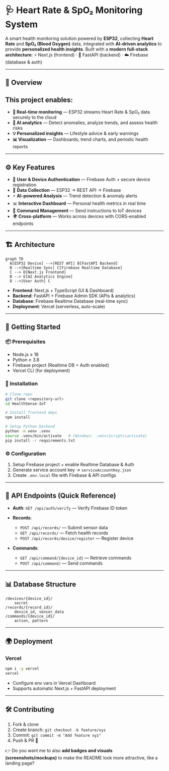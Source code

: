 # 🩺 Heart Rate & SpO₂ Monitoring System

A smart health monitoring solution powered by **ESP32**, collecting **Heart Rate** and **SpO₂ (Blood Oxygen)** data, integrated with **AI-driven analytics** to provide **personalized health insights**.
Built with a **modern full-stack architecture**:
⚡ Next.js (frontend) · 🚀 FastAPI (backend) · ☁️ Firebase (database & auth)

---

## 🔎 Overview

This project enables:
---

* **📡 Real-time monitoring** — ESP32 streams Heart Rate & SpO₂ data securely to the cloud
* **🤖 AI analytics** — Detect anomalies, analyze trends, and assess health risks
* **💡 Personalized insights** — Lifestyle advice & early warnings
* **📊 Visualization** — Dashboards, trend charts, and periodic health reports

---

## ⚙️ Key Features

* 🔐 **User & Device Authentication** — Firebase Auth + secure device registration
* 📡 **Data Collection** — ESP32 → REST API → Firebase
* ⚡ **AI-powered Analysis** — Trend detection & anomaly alerts
* 📊 **Interactive Dashboard** — Personal health metrics in real time
* 📜 **Command Management** — Send instructions to IoT devices
* 🌍 **Cross-platform** — Works across devices with CORS-enabled endpoints

---

## 🏗️ Architecture

```mermaid
graph TD
  A[ESP32 Device] -->|REST API| B[FastAPI Backend]
  B -->|Realtime Sync| C[Firebase Realtime Database]
  C --> D[Next.js Frontend]
  B --> E[AI Analytics Engine]
  D -->|User Auth| C
```

* **Frontend**: Next.js + TypeScript (UI & Dashboard)
* **Backend**: FastAPI + Firebase Admin SDK (APIs & analytics)
* **Database**: Firebase Realtime Database (real-time sync)
* **Deployment**: Vercel (serverless, auto-scale)

---

## 🚀 Getting Started

### 📦 Prerequisites

* Node.js ≥ 18
* Python ≥ 3.8
* Firebase project (Realtime DB + Auth enabled)
* Vercel CLI (for deployment)

### 🔧 Installation

```bash
# Clone repo
git clone <repository-url>
cd HealthSense-IoT

# Install frontend deps
npm install

# Setup Python backend
python -m venv .venv
source .venv/bin/activate   # (Windows: .venv\Scripts\activate)
pip install -r requirements.txt
```

### ⚙️ Configuration

1. Setup Firebase project + enable Realtime Database & Auth
2. Generate service account key → `serviceAccountKey.json`
3. Create `.env.local` file with Firebase & API configs

---

## 📡 API Endpoints (Quick Reference)

* **Auth**: `GET /api/auth/verify` — Verify Firebase ID token
* **Records**:

  * `POST /api/records/` — Submit sensor data
  * `GET /api/records/` — Fetch health records
  * `POST /api/records/device/register` — Register device
* **Commands**:

  * `GET /api/command/{device_id}` — Retrieve commands
  * `POST /api/command/` — Send commands

---

## 📊 Database Structure

```
/devices/{device_id}/
    secret
/records/{record_id}/
    device_id, sensor_data
/commands/{device_id}/
    action, pattern
```

---

## 🌍 Deployment

### Vercel

```bash
npm i -g vercel
vercel
```

* Configure env vars in Vercel Dashboard
* Supports automatic Next.js + FastAPI deployment

---

## 🛠️ Contributing

1. Fork & clone
2. Create branch: `git checkout -b feature/xyz`
3. Commit: `git commit -m "Add feature xyz"`
4. Push & PR 🚀


👉 Do you want me to also **add badges and visuals (screenshots/mockups)** to make the README look more attractive, like a landing page?
